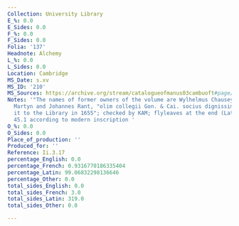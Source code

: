 ```yaml
---
Collection: University Library
E_%: 0.0
E_Sides: 0.0
F_%: 0.0
F_Sides: 0.0
Folia: '137'
Headnote: Alchemy
L_%: 0.0
L_Sides: 0.0
Location: Cambridge
MS_Date: s.xv
MS_ID: '210'
MS_Sources: https://archive.org/stream/catalogueofmanus03cambuoft#page/423/mode/1up
Notes: '"The names of former owners of the volume are Wylhelmus Chausey, Wylhelmns
  Martyn and Johannes Rant, "olim collegii Gon. & Cai. socius dignissimos," who presented
  it to the Library in 1655"; checked by KAM; flyleaves at the end (Latin) from Digest
  45.1 according to modern inscription '
O_%: 0.0
O_Sides: 0.0
Place_of_production: ''
Produced_for: ''
Reference: Ii.3.17
percentage_English: 0.0
percentage_French: 0.9316770186335404
percentage_Latin: 99.06832298136646
percentage_Other: 0.0
total_sides_English: 0.0
total_sides_French: 3.0
total_sides_Latin: 319.0
total_sides_Other: 0.0

---
```

